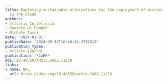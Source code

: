 ```yaml
---
title: Exploring sustainable alternatives for the deployment of microservices architectures
  in the cloud
authors:
- Vittorio Cortellessa
- Daniele Di Pompeo
- Michele Tucci
date: '2024-01-01'
publishDate: '2024-09-17T10:40:42.379201Z'
publication_types:
- article-journal
publication: '*CoRR*'
doi: 10.48550/ARXIV.2402.11238
links:
- name: URL
  url: https://doi.org/10.48550/arXiv.2402.11238
---
```

